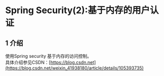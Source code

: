 # Spring Security(2):基于内存的用户认证
## 1 介绍
使用Spring security 基于内存的访问控制。   
具体介绍参见CSDN：[https://blog.csdn.net](https://blog.csdn.net/weixin_41938180/article/details/105393735)

